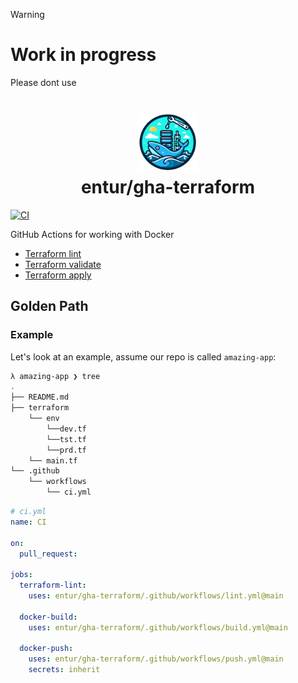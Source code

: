 > [!WARNING]
>
> # Work in progress
>
> Please dont use 
> 
<h1 align="center">
      <img src="logo.png" width="96px" height="96px" />
      <br>entur/gha-terraform<br>
</h1>

[![CI](https://github.com/entur/gha-docker/actions/workflows/ci.yml/badge.svg)](https://github.com/entur/gha-docker/actions/workflows/ci.yml)

GitHub Actions for working with Docker

- [Terraform lint](../README-lint.md)
- [Terraform validate](../README-build.md)
- [Terraform apply](../README-push.md)

## Golden Path

### Example

Let's look at an example, assume our repo is called `amazing-app`:

```sh
λ amazing-app ❯ tree
.
├── README.md
├── terraform
    └── env
        └──dev.tf
        └──tst.tf
        └──prd.tf
    └── main.tf
└── .github
    └── workflows
        └── ci.yml
```

```yaml
# ci.yml
name: CI

on:
  pull_request:

jobs:
  terraform-lint:
    uses: entur/gha-terraform/.github/workflows/lint.yml@main

  docker-build:
    uses: entur/gha-terraform/.github/workflows/build.yml@main

  docker-push:
    uses: entur/gha-terraform/.github/workflows/push.yml@main
    secrets: inherit
```

